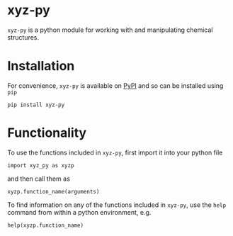 # xyz-py

`xyz-py` is a python module for working with and manipulating chemical structures. 

# Installation

For convenience, `xyz-py` is available on [PyPI](https://pypi.org/project/xyz-py/) and so can be installed using `pip`

```
pip install xyz-py
```

# Functionality

To use the functions included in `xyz-py`, first import it into your python file
```
import xyz_py as xyzp
```
and then call them as 
```
xyzp.function_name(arguments)
```

To find information on any of the functions included in `xyz-py`, use the `help` command from within a python environment, e.g.

```
help(xyzp.function_name)
```

